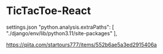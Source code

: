 # TicTacToe-React

settings.json
    "python.analysis.extraPaths": [
        "./django/env/lib/python3.11/site-packages"
    ],

https://qiita.com/startours777/items/552b6ae5a3ed2915406a